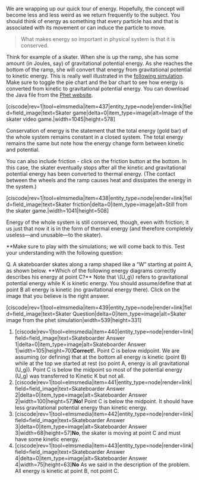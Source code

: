 We are wrapping up our quick tour of energy. Hopefully, the concept will become less and less weird as we return frequently to the subject. You should think of energy as something that every particle has and that is associated with its movement or can induce the particle to move.

> What makes energy so important in physical system is that it is conserved. 



Think for example of a skater. When she is up the ramp, she has some amount (in Joules, say) of gravitational potential energy. As she reaches the bottom of the ramp, she will convert that energy from gravitational potential to kinetic energy. This is really well illustrated in the [following simulation](https://phet.colorado.edu/sims/html/energy-skate-park-basics/latest/energy-skate-park-basics_en.html). Make sure to toggle the pie chart and the bar chart to see how energy is converted from kinetic to gravitational potential energy. You can download the Java file from the [Phet website](https://phet.colorado.edu/en/simulation/energy-skate-park-basics).

[ciscode|rev=1|tool=elmsmedia|item=437|entity_type=node|render=link|field=field_image|text=Skater game|delta=0|item_type=image|alt=Image of the skater video game.|width=1045|height=578]

Conservation of energy is the statement that the total energy (gold bar) of the whole system remains constant in a closed system. The total energy remains the same but note how the energy change form between kinetic and potential.

You can also include friction - click on the friction button at the bottom. In this case, the skater eventually stops after all the kinetic and gravitational potential energy has been converted to thermal energy. (The contact between the wheels and the ramp causes heat and dissipates the energy in the system.)

[ciscode|rev=1|tool=elmsmedia|item=438|entity_type=node|render=link|field=field_image|text=Skater friction|delta=0|item_type=image|alt=Still from the skater game.|width=1041|height=508]

Energy of the whole system is still conserved, though, even with friction; it us just that now it is in the form of thermal energy (and therefore completely useless—and unusable—to the skater).

\*\*Make sure to play with the simulations; we will come back to this. Test your understanding with the following question:

<div class="question">Q. A skateboarder skates along a ramp shaped like a “W” starting at point A, as shown below. **Which of the following energy diagrams correctly describes his energy at point C?** Note that \(U_g\) refers to gravitational potential energy while K is kinetic energy. You should assume/define that at point B all energy is kinetic (no gravitational energy there). Click on the image that you believe is the right answer.

[ciscode|rev=1|tool=elmsmedia|item=439|entity_type=node|render=link|field=field_image|text=Skater Question|delta=0|item_type=image|alt=Skater image from the phet simulation|width=539|height=331]

1. [ciscode|rev=1|tool=elmsmedia|item=440|entity_type=node|render=link|field=field_image|text=Skateboarder Answer 1|delta=0|item_type=image|alt=Skateboarder Answer 1|width=105|height=70]**Correct!.** Point C is below midpoint. We are assuming (or defining) that at the bottom all energy is kinetic (point B) while at the top we started at rest (so point A, energy is all gravitational \(U_g\)). Point C is below the midpoint so most of the potential energy \(U_g\) was transferred to Kinetic K but not all.
2. [ciscode|rev=1|tool=elmsmedia|item=441|entity_type=node|render=link|field=field_image|text=Skateboarder Answer 2|delta=0|item_type=image|alt=Skateboarder Answer 2|width=100|height=57]**No!** Point C is below the midpoint. It should have less gravitational potential energy than kinetic energy.
3. [ciscode|rev=1|tool=elmsmedia|item=442|entity_type=node|render=link|field=field_image|text=Skateboarder Answer 3|delta=0|item_type=image|alt=Skateboarder Answer 3|width=68|height=57]**No**, the skater is moving at point C and must have some kinetic energy.
4. [ciscode|rev=1|tool=elmsmedia|item=443|entity_type=node|render=link|field=field_image|text=Skateboarder Answer 4|delta=0|item_type=image|alt=Skateboarder Answer 4|width=75|height=63]**No** As we said in the description of the problem. All energy is kinetic at point B, not point C.

</div>